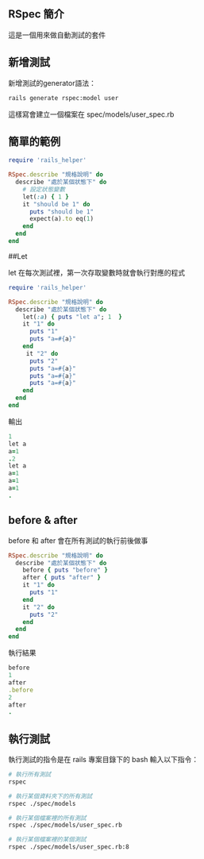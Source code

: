 ## RSpec 簡介

這是一個用來做自動測試的套件

## 新增測試

新增測試的generator語法：

```bash
rails generate rspec:model user
```

這樣寫會建立一個檔案在 spec/models/user_spec.rb

## 簡單的範例

```ruby
require 'rails_helper'

RSpec.describe "規格說明" do
  describe "處於某個狀態下" do
    # 設定狀態變數
    let(:a) { 1 }
    it "should be 1" do
      puts "should be 1"
      expect(a).to eq(1)
    end
  end
end
```

##Let

let 在每次測試裡，第一次存取變數時就會執行對應的程式

```ruby
require 'rails_helper'

RSpec.describe "規格說明" do
  describe "處於某個狀態下" do
    let(:a) { puts "let a"; 1  }
    it "1" do
      puts "1"
      puts "a=#{a}"
    end
     it "2" do
      puts "2"
      puts "a=#{a}"
      puts "a=#{a}"
      puts "a=#{a}"
    end
  end
end
```

輸出

```ruby
1
let a
a=1
.2
let a
a=1
a=1
a=1
.
```

## before & after

before 和 after 會在所有測試的執行前後做事

```ruby
RSpec.describe "規格說明" do
  describe "處於某個狀態下" do
    before { puts "before" }
    after { puts "after" }
    it "1" do
      puts "1"
    end
    it "2" do
      puts "2"
    end
  end
end
```

執行結果

```ruby
before
1
after
.before
2
after
.
```

## 執行測試
執行測試的指令是在 rails 專案目錄下的 bash 輸入以下指令：

```bash
# 執行所有測試
rspec

# 執行某個資料夾下的所有測試
rspec ./spec/models

# 執行某個檔案裡的所有測試
rspec ./spec/models/user_spec.rb

# 執行某個檔案裡的某個測試
rspec ./spec/models/user_spec.rb:8
```